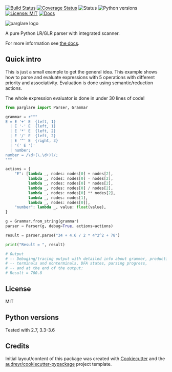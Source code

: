 [![Build Status](https://travis-ci.org/igordejanovic/parglare.svg?branch=master)](https://travis-ci.org/igordejanovic/parglare)
[![Coverage Status](https://coveralls.io/repos/github/igordejanovic/parglare/badge.svg?branch=master)](https://coveralls.io/github/igordejanovic/parglare?branch=master)
![Status](https://img.shields.io/pypi/status/parglare.svg)
![Python versions](https://img.shields.io/pypi/pyversions/parglare.svg)
[![License: MIT](https://img.shields.io/badge/License-MIT-yellow.svg)](https://opensource.org/licenses/MIT)
[![Docs](https://img.shields.io/badge/docs-latest-green.svg)](http://igordejanovic.net/parglare/)

![parglare logo](https://raw.githubusercontent.com/igordejanovic/parglare/master/docs/images/parglare-logo.png)

A pure Python LR/GLR parser with integrated scanner.


For more information see [the docs](http://www.igordejanovic.net/parglare/).


## Quick intro

This is just a small example to get the general idea. This example shows how to
parse and evaluate expressions with 5 operations with different priority and
associativity. Evaluation is done using semantic/reduction actions.

The whole expression evaluator is done in under 30 lines of code!

```python
from parglare import Parser, Grammar

grammar = r"""
E = E '+' E  {left, 1}
  | E '-' E  {left, 1}
  | E '*' E  {left, 2}
  | E '/' E  {left, 2}
  | E '^' E  {right, 3}
  | '(' E ')'
  | number;
number = /\d+(\.\d+)?/;
"""

actions = {
    "E": [lambda _, nodes: nodes[0] + nodes[2],
          lambda _, nodes: nodes[0] - nodes[2],
          lambda _, nodes: nodes[0] * nodes[2],
          lambda _, nodes: nodes[0] / nodes[2],
          lambda _, nodes: nodes[0] ** nodes[2],
          lambda _, nodes: nodes[1],
          lambda _, nodes: nodes[0]],
    "number": lambda _, value: float(value),
}

g = Grammar.from_string(grammar)
parser = Parser(g, debug=True, actions=actions)

result = parser.parse("34 + 4.6 / 2 * 4^2^2 + 78")

print("Result = ", result)

# Output
# -- Debuging/tracing output with detailed info about grammar, productions,
# -- terminals and nonterminals, DFA states, parsing progress,
# -- and at the end of the output:
# Result = 700.8
```

## License

MIT

## Python versions

Tested with 2.7, 3.3-3.6

## Credits

Initial layout/content of this package was created with [Cookiecutter](https://github.com/audreyr/cookiecutter) and the [audreyr/cookiecutter-pypackage](https://github.com/audreyr/cookiecutter-pypackage) project template.
